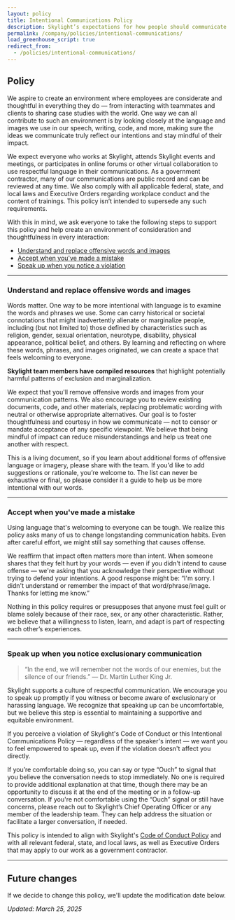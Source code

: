 ```yaml
---
layout: policy
title: Intentional Communications Policy
description: Skylight’s expectations for how people should communicate.
permalink: /company/policies/intentional-communications/
load_greenhouse_script: true
redirect_from:
  - /policies/intentional-communications/
---
```


## Policy

We aspire to create an environment where employees are considerate and thoughtful in everything they do — from interacting with teammates and clients to sharing case studies with the world. One way we can all contribute to such an environment is by looking closely at the language and images we use in our speech, writing, code, and more, making sure the ideas we communicate truly reflect our intentions and stay mindful of their impact.

We expect everyone who works at Skylight, attends Skylight events and meetings, or participates in online forums or other virtual collaboration to use respectful language in their communications. As a government contractor, many of our communications are public record and can be reviewed at any time. We also comply with all applicable federal, state, and local laws and Executive Orders regarding workplace conduct and the content of trainings. This policy isn’t intended to supersede any such requirements.

With this in mind, we ask everyone to take the following steps to support this policy and help create an environment of consideration and thoughtfulness in every interaction:

- [Understand and replace offensive words and images](#understand-and-replace-offensive-words-and-images)
- [Accept when you've made a mistake](#accept-when-youve-made-a-mistake)
- [Speak up when you notice a violation](#speak-up-when-you-notice-exclusionary-communication)

---

### Understand and replace offensive words and images

Words matter. One way to be more intentional with language is to examine the words and phrases we use. Some can carry historical or societal connotations that might inadvertently alienate or marginalize people, including (but not limited to) those defined by characteristics such as religion, gender, sexual orientation, neurotype, disability, physical appearance, political belief, and others. By learning and reflecting on where these words, phrases, and images originated, we can create a space that feels welcoming to everyone.

**Skylight team members have compiled resources** that highlight potentially harmful patterns of exclusion and marginalization.

We expect that you'll remove offensive words and images from your communication patterns. We also encourage you to review existing documents, code, and other materials, replacing problematic wording with neutral or otherwise appropriate alternatives. Our goal is to foster thoughtfulness and courtesy in how we communicate — not to censor or mandate acceptance of any specific viewpoint. We believe that being mindful of impact can reduce misunderstandings and help us treat one another with respect.

This is a living document, so if you learn about additional forms of offensive language or imagery, please share with the team. If you'd like to add suggestions or rationale, you’re welcome to. The list can never be exhaustive or final, so please consider it a guide to help us be more intentional with our words.

---

### Accept when you've made a mistake

Using language that's welcoming to everyone can be tough. We realize this policy asks many of us to change longstanding communication habits. Even after careful effort, we might still say something that causes offense.

We reaffirm that impact often matters more than intent. When someone shares that they felt hurt by your words — even if you didn't intend to cause offense — we're asking that you acknowledge their perspective without trying to defend your intentions. A good response might be: “I'm sorry. I didn't understand or remember the impact of that word/phrase/image. Thanks for letting me know.”

Nothing in this policy requires or presupposes that anyone must feel guilt or blame solely because of their race, sex, or any other characteristic. Rather, we believe that a willingness to listen, learn, and adapt is part of respecting each other’s experiences.

---

### Speak up when you notice exclusionary communication

> “In the end, we will remember not the words of our enemies, but the silence of our friends.” — Dr. Martin Luther King Jr.

Skylight supports a culture of respectful communication. We encourage you to speak up promptly if you witness or become aware of exclusionary or harassing language. We recognize that speaking up can be uncomfortable, but we believe this step is essential to maintaining a supportive and equitable environment.

If you perceive a violation of Skylight's Code of Conduct or this Intentional Communications Policy — regardless of the speaker's intent — we want you to feel empowered to speak up, even if the violation doesn't affect you directly.

If you’re comfortable doing so, you can say or type “Ouch” to signal that you believe the conversation needs to stop immediately. No one is required to provide additional explanation at that time, though there may be an opportunity to discuss it at the end of the meeting or in a follow-up conversation. If you're not comfortable using the “Ouch” signal or still have concerns, please reach out to Skylight’s Chief Operating Officer or any member of the leadership team. They can help address the situation or facilitate a larger conversation, if needed.

This policy is intended to align with Skylight's [Code of Conduct Policy](/company/policies/code-of-conduct/) and with all relevant federal, state, and local laws, as well as Executive Orders that may apply to our work as a government contractor.

---

## Future changes

If we decide to change this policy, we'll update the modification date below.

*Updated: March 25, 2025*
